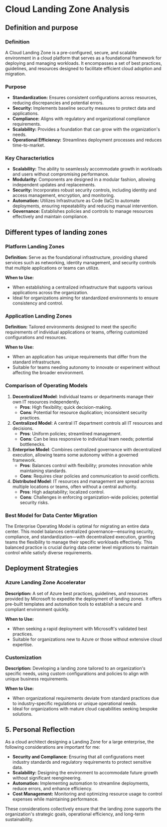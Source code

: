 # Cloud Landing Zone Analysis

## Definition and purpose

### Definition

A Cloud Landing Zone is a pre-configured, secure, and scalable environment in a cloud platform that serves as a foundational framework for deploying and managing workloads. It encompasses a set of best practices, guidelines, and resources designed to facilitate efficient cloud adoption and migration.

### Purpose

- **Standardization:** Ensures consistent configurations across resources, reducing discrepancies and potential errors.
- **Security:** Implements baseline security measures to protect data and applications.
- **Compliance:** Aligns with regulatory and organizational compliance requirements.
- **Scalability:** Provides a foundation that can grow with the organization's needs.
- **Operational Efficiency:** Streamlines deployment processes and reduces time-to-market.

### Key Characteristics

- **Scalability:** The ability to seamlessly accommodate growth in workloads and users without compromising performance.
- **Modularity:** Components are designed in a modular fashion, allowing independent updates and replacements.
- **Security:** Incorporates robust security controls, including identity and access management, encryption, and monitoring.
- **Automation:** Utilizes Infrastructure as Code (IaC) to automate deployments, ensuring repeatability and reducing manual intervention.
- **Governance:** Establishes policies and controls to manage resources effectively and maintain compliance.

## Different types of landing zones

### Platform Landing Zones

**Definition:** Serve as the foundational infrastructure, providing shared services such as networking, identity management, and security controls that multiple applications or teams can utilize.

**When to Use:**

- When establishing a centralized infrastructure that supports various applications across the organization.
- Ideal for organizations aiming for standardized environments to ensure consistency and control.

### Application Landing Zones

**Definition:** Tailored environments designed to meet the specific requirements of individual applications or teams, offering customized configurations and resources.

**When to Use:**

- When an application has unique requirements that differ from the standard infrastructure.
- Suitable for teams needing autonomy to innovate or experiment without affecting the broader environment.

### Comparison of Operating Models

1. **Decentralized Model**: Individual teams or departments manage their own IT resources independently.
   - **Pros**: High flexibility; quick decision-making.
   - **Cons**: Potential for resource duplication; inconsistent security practices.
2. **Centralized Model**: A central IT department controls all IT resources and decisions.
   - **Pros**: Uniform policies; streamlined management.
   - **Cons**: Can be less responsive to individual team needs; potential bottlenecks.
3. **Enterprise Model**: Combines centralized governance with decentralized execution, allowing teams some autonomy within a governed framework.
   - **Pros**: Balances control with flexibility; promotes innovation while maintaining standards.
   - **Cons**: Requires clear policies and communication to avoid conflicts.
4. **Distributed Model**: IT resources and management are spread across multiple locations or teams, often without a central authority.
   - **Pros**: High adaptability; localized control.
   - **Cons**: Challenges in enforcing organization-wide policies; potential security risks.

### Best Model for Data Center Migration

The Enterprise Operating Model is optimal for migrating an entire data center. This model balances centralized governance—ensuring security, compliance, and standardization—with decentralized execution, granting teams the flexibility to manage their specific workloads effectively. This balanced practice is crucial during data center level migrations to maintain control while satisfy diverse requirements.

## Deployment Strategies

### Azure Landing Zone Accelerator

**Description:** A set of Azure best practices, guidelines, and resources provided by Microsoft to expedite the deployment of landing zones. It offers pre-built templates and automation tools to establish a secure and compliant environment quickly.

**When to Use:**

- When seeking a rapid deployment with Microsoft's validated best practices.
- Suitable for organizations new to Azure or those without extensive cloud expertise.

### Customization

**Description:** Developing a landing zone tailored to an organization's specific needs, using custom configurations and policies to align with unique business requirements.

**When to Use:**

- When organizational requirements deviate from standard practices due to industry-specific regulations or unique operational needs.
- Ideal for organizations with mature cloud capabilities seeking bespoke solutions.

## 5. Personal Reflection

As a cloud architect designing a Landing Zone for a large enterprise, the following considerations are important for me:

- **Security and Compliance:** Ensuring that all configurations meet industry standards and regulatory requirements to protect sensitive data.
- **Scalability:** Designing the environment to accommodate future growth without significant reengineering.
- **Automation:** Implementing automation to streamline deployments, reduce errors, and enhance efficiency.
- **Cost Management:** Monitoring and optimizing resource usage to control expenses while maintaining performance.

These considerations collectively ensure that the landing zone supports the organization's strategic goals, operational efficiency, and long-term sustainability.
